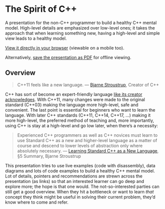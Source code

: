 # The Spirit of C++
A presentation for the non-C++ programmer to build a healthy C++ mental model.  High-level details are emphasized over low-level ones; it takes the approach that when learning something new, having a high-level and simple view leads to a healthy model.

[View it directly in your browser](https://legends2k.github.io/spirit-of-cpp) (viewable on a mobile too).

Alternatively, [save the presentation as PDF](https://github.com/legends2k/spirit-of-cpp/blob/master/spirit-of-cpp.pdf) for offline viewing.

## Overview

> C++11 feels like a new language. — [Bjarne Stroustrup](http://www.stroustrup.com/C++11FAQ.html#think), Creator of C++

C++ has sort of become an expert-friendly language [like its creator acknowledges](https://www.technologyreview.com/s/406923/the-problem-with-programming/).  With C++11, many changes were made to the original standard (C++03) making the language more high-level, safe and convenient.  The last point is essential for beginners who want to learn the language.  With later C++ standards (C++11, C++14, C++17, …) making it more high-level, the preferred method of teaching and, more importantly, using C++ is stay at a high-level and go low later, when there’s a necessity:

> Experienced C++ programmers as well as C++ novices must learn to use Standard C++ as a new and higher-level language as a matter of course and descend to lower levels of abstraction only where absolutely necessary. — [Learning Standard C++ as a New Language](http://www.stroustrup.com/new_learning.pdf), §5 Summary, Bjarne Stroustrup

This presentation tries to use live examples (code with disassembly), data diagrams and lots of code examples to build a healthy C++ mental model.  Lot of details, pointers and recommendations are strewn across the presentation (as links) so that an interested learner can go deep and explore more; the hope is that one would.  The not-so-interested parties can still get a good overview.  When they hit a bottleneck or want to learn _that_ concept they think might be useful in solving their current problem, they’d know where to come and refer.
